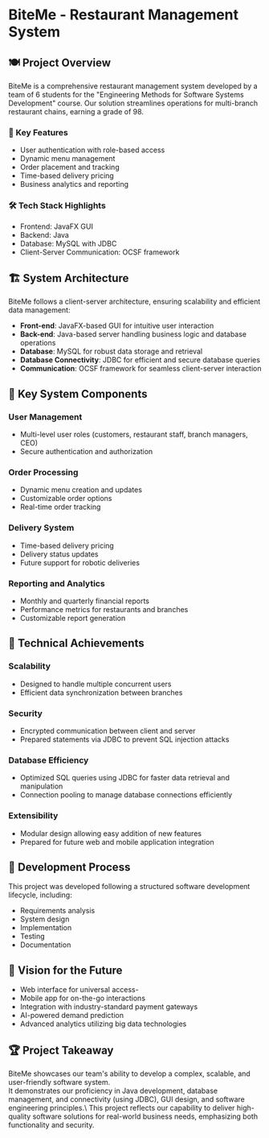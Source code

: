 # BiteMe - Restaurant Management System

## 🍽️ Project Overview
BiteMe is a comprehensive restaurant management system developed by a team of 6 students for the "Engineering Methods for Software Systems Development" course. Our solution streamlines operations for multi-branch restaurant chains, earning a grade of 98.

### 🚀 Key Features
- User authentication with role-based access
- Dynamic menu management
- Order placement and tracking
- Time-based delivery pricing
- Business analytics and reporting

### 🛠️ Tech Stack Highlights
- Frontend: JavaFX GUI
- Backend: Java
- Database: MySQL with JDBC
- Client-Server Communication: OCSF framework

## 🏗️ System Architecture
BiteMe follows a client-server architecture, ensuring scalability and efficient data management:
- **Front-end**: JavaFX-based GUI for intuitive user interaction
- **Back-end**: Java-based server handling business logic and database operations
- **Database**: MySQL for robust data storage and retrieval
- **Database Connectivity**: JDBC for efficient and secure database queries
- **Communication**: OCSF framework for seamless client-server interaction

## 🔑 Key System Components

### User Management
- Multi-level user roles (customers, restaurant staff, branch managers, CEO)
- Secure authentication and authorization

### Order Processing
- Dynamic menu creation and updates
- Customizable order options
- Real-time order tracking

### Delivery System
- Time-based delivery pricing
- Delivery status updates
- Future support for robotic deliveries

### Reporting and Analytics
- Monthly and quarterly financial reports
- Performance metrics for restaurants and branches
- Customizable report generation

## 🌟 Technical Achievements

### Scalability
- Designed to handle multiple concurrent users
- Efficient data synchronization between branches

### Security
- Encrypted communication between client and server
- Prepared statements via JDBC to prevent SQL injection attacks

### Database Efficiency
- Optimized SQL queries using JDBC for faster data retrieval and manipulation
- Connection pooling to manage database connections efficiently

### Extensibility
- Modular design allowing easy addition of new features
- Prepared for future web and mobile application integration

## 🔧 Development Process
This project was developed following a structured software development lifecycle, including:
- Requirements analysis
- System design
- Implementation
- Testing
- Documentation

## 🔮 Vision for the Future
- Web interface for universal access-
- Mobile app for on-the-go interactions
- Integration with industry-standard payment gateways
- AI-powered demand prediction
- Advanced analytics utilizing big data technologies

## 🏆 Project Takeaway
BiteMe showcases our team's ability to develop a complex, scalable, and user-friendly software system.\
It demonstrates our proficiency in Java development, database management, and connectivity (using JDBC), GUI design, and software engineering principles.\ 
This project reflects our capability to deliver high-quality software solutions for real-world business needs, emphasizing both functionality and security.
